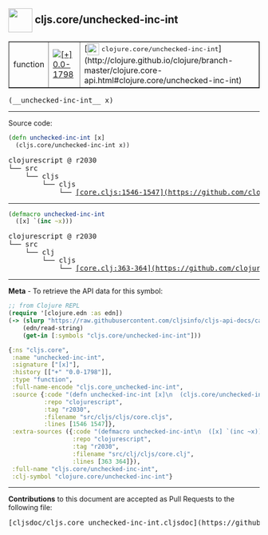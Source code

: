 ## <img width="48px" valign="middle" src="http://i.imgur.com/Hi20huC.png"> cljs.core/unchecked-inc-int

 <table border="1">
<tr>

<td>function</td>
<td><a href="https://github.com/cljsinfo/cljs-api-docs/tree/0.0-1798"><img valign="middle" alt="[+] 0.0-1798" src="https://img.shields.io/badge/+-0.0--1798-lightgrey.svg"></a> </td>
<td>
[<img height="24px" valign="middle" src="http://i.imgur.com/1GjPKvB.png"> <samp>clojure.core/unchecked-inc-int</samp>](http://clojure.github.io/clojure/branch-master/clojure.core-api.html#clojure.core/unchecked-inc-int)
</td>
</tr>
</table>

 <samp>
(__unchecked-inc-int__ x)<br>
</samp>

---





Source code:

```clj
(defn unchecked-inc-int [x]
  (cljs.core/unchecked-inc-int x))
```

 <pre>
clojurescript @ r2030
└── src
    └── cljs
        └── cljs
            └── <ins>[core.cljs:1546-1547](https://github.com/clojure/clojurescript/blob/r2030/src/cljs/cljs/core.cljs#L1546-L1547)</ins>
</pre>


---

```clj
(defmacro unchecked-inc-int
  ([x] `(inc ~x)))
```

 <pre>
clojurescript @ r2030
└── src
    └── clj
        └── cljs
            └── <ins>[core.clj:363-364](https://github.com/clojure/clojurescript/blob/r2030/src/clj/cljs/core.clj#L363-L364)</ins>
</pre>

---

__Meta__ - To retrieve the API data for this symbol:

```clj
;; from Clojure REPL
(require '[clojure.edn :as edn])
(-> (slurp "https://raw.githubusercontent.com/cljsinfo/cljs-api-docs/catalog/cljs-api.edn")
    (edn/read-string)
    (get-in [:symbols "cljs.core/unchecked-inc-int"]))
```

```clj
{:ns "cljs.core",
 :name "unchecked-inc-int",
 :signature ["[x]"],
 :history [["+" "0.0-1798"]],
 :type "function",
 :full-name-encode "cljs.core_unchecked-inc-int",
 :source {:code "(defn unchecked-inc-int [x]\n  (cljs.core/unchecked-inc-int x))",
          :repo "clojurescript",
          :tag "r2030",
          :filename "src/cljs/cljs/core.cljs",
          :lines [1546 1547]},
 :extra-sources ({:code "(defmacro unchecked-inc-int\n  ([x] `(inc ~x)))",
                  :repo "clojurescript",
                  :tag "r2030",
                  :filename "src/clj/cljs/core.clj",
                  :lines [363 364]}),
 :full-name "cljs.core/unchecked-inc-int",
 :clj-symbol "clojure.core/unchecked-inc-int"}

```

---

__Contributions__ to this document are accepted as Pull Requests to the following file:

 <pre>
[cljsdoc/cljs.core_unchecked-inc-int.cljsdoc](https://github.com/cljsinfo/cljs-api-docs/blob/master/cljsdoc/cljs.core_unchecked-inc-int.cljsdoc)
</pre>

